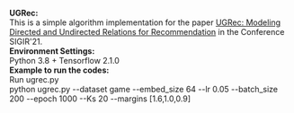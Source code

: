 **UGRec:<br />**
This is a simple algorithm implementation for the paper [UGRec: Modeling Directed and Undirected Relations for
Recommendation](https://doi.org/10.1145/3404835.3462835) in the Conference SIGIR'21.<br />
**Environment Settings:**<br />
Python 3.8 + Tensorflow 2.1.0 <br />
**Example to run the codes:**<br />
Run ugrec.py <br />
python ugrec.py --dataset game --embed_size 64 --lr 0.05 --batch_size 200 --epoch 1000 --Ks 20 --margins [1.6,1.0,0.9]